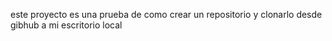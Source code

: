este proyecto es una prueba de como crear un repositorio y clonarlo desde gibhub a mi escritorio local
